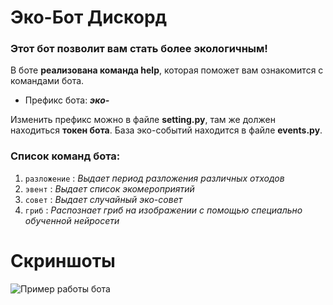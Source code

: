 # Эко-Бот Дискорд

### Этот бот позволит вам стать более экологичным!

В боте **реализована команда help**, которая поможет вам ознакомится с командами бота.
- Префикс бота: ***эко-***

Изменить префикс можно в файле **setting.py**, там же должен находиться **токен бота**.
База эко-событий находится в файле **events.py**.
### Список команд бота:
1. `разложение` :   *Выдает период разложения различных отходов*
2. `эвент` :                       *Выдает список экомероприятий*
3. `совет` :                            *Выдает случайный эко-совет*
2. `гриб` :         *Распознает гриб на изображении с помощью специально обученной нейросети*

# Скриншоты
![Пример работы бота](https://github.com/anywalkerjr/Ai-bot/assets/109415906/58471fe3-6107-49fb-8068-9532e36712fd)

